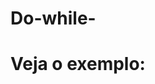 # Do-while-
# Veja o exemplo:


<?php

 $i = 2;
 do {
	echo $i;
	$i+=2;
	echo "\n";
 }while ($i <= 20);
